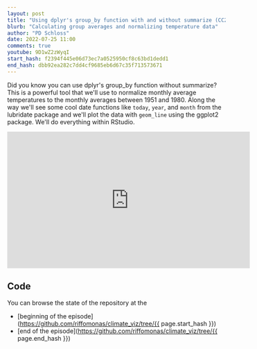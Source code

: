 ```yaml
---
layout: post
title: "Using dplyr's group_by function with and without summarize (CC233)"
blurb: "Calculating group averages and normalizing temperature data"
author: "PD Schloss"
date: 2022-07-25 11:00
comments: true
youtube: 9D1wZ2zWyqI
start_hash: f2394f445e06d73ec7a0525950cf8c63bd1dedd1
end_hash: dbb92ea282c7dd4cf9685eb6d67c35f713573671
---
```


Did you know you can use dplyr's group_by function without summarize? This is a powerful tool that we'll use to normalize monthly average temperatures to the monthly averages between 1951 and 1980. Along the way we'll see some cool date functions like `today`, `year`, and `month` from the lubridate package and we'll plot the data with `geom_line` using the ggplot2 package. We'll do everything within RStudio.


<iframe style="margin: 0 auto;display:block;" width="560" height="315" src="https://www.youtube.com/embed/{{ page.youtube }}" frameborder="0" allow="accelerometer; autoplay; encrypted-media; gyroscope; picture-in-picture" allowfullscreen></iframe>


## Code

You can browse the state of the repository at the
* [beginning of the episode](https://github.com/riffomonas/climate_viz/tree/{{ page.start_hash }})
* [end of the episode](https://github.com/riffomonas/climate_viz/tree/{{ page.end_hash }})
